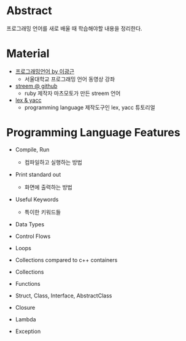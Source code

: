 # Abstract

프로그래밍 언어를 새로 배울 때 학습해야할 내용을 정리한다.

# Material

* [프로그래밍언어 by 이광근](https://ropas.snu.ac.kr/~kwang/4190.310/mooc/)
  * 서울대학교 프로그래밍 언어 동영상 강좌
* [streem @ github](https://github.com/matz/streem)
  * ruby 제작자 마츠모토가 만든 streem 언어 
* [lex & yacc](https://wiki.kldp.org/KoreanDoc/html/Lex_Yacc-KLDP/Lex_Yacc-KLDP.html#toc1)
  * programming language 제작도구인 lex, yacc 튜토리얼

# Programming Language Features

* Compile, Run

  * 컴파일하고 실행하는 방법

* Print standard out

  * 화면에 출력하는 방법

* Useful Keywords

  * 특이한 키워드들

* Data Types

* Control Flows

* Loops

* Collections compared to c++ containers

* Collections

* Functions

* Struct, Class, Interface, AbstractClass

* Closure

* Lambda

* Exception